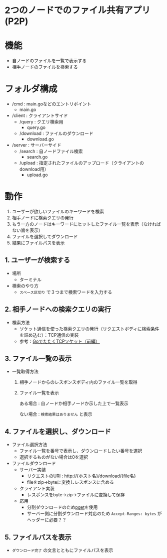# 2つのノードでのファイル共有アプリ(P2P)

# 機能
- 自ノードのファイルを一覧で表示する
- 相手ノードのファイルを検索する

# フォルダ構成
- /cmd : main.goなどのエントリポイント
  - main.go
- /client : クライアントサイド
  - /query : クエリ検索用
    - query.go
  - /download : ファイルのダウンロード
    - download.go
- /server : サーバーサイド
  - /search : 自ノードファイル検索
    - search.go
  - /upload : 指定されたファイルのアップロード（クライアントのdownload用）
    - upload.go

# 動作
1. ユーザーが欲しいファイルのキーワードを検索
2. 相手ノードに検索クエリの発行
3. もう一方のノードはキーワードにヒットしたファイル一覧を表示（なければない旨を表示）
4. ファイルを選択してダウンロード
5. 結果にファイルパスを表示

## 1. ユーザーが検索する
- 場所
  - ターミナル
- 検索のやり方
  - `スペース区切り` で３つまで検索ワードを入力する

## 2. 相手ノードへの検索クエリの実行
- 検索方法
  - ソケット通信を使った検索クエリの発行（リクエストボディに検索条件を詰め込む）：TCP通信の実装
  - 参考：[GoでたたくTCPソケット（前編）](https://ascii.jp/elem/000/001/276/1276572/)

## 3. ファイル一覧の表示
- 一覧取得方法
  1. 相手ノードからのレスポンスボディ内のファイル一覧を取得
  2. ファイル一覧を表示

      ある場合 : 自ノードか相手ノードか示した上で一覧表示

      ない場合 : `検索結果はありません` と表示

## 4. ファイルを選択し、ダウンロード
- ファイル選択方法
  - ファイル一覧を番号で表示し、ダウンロードしたい番号を選択
  - 選択するものがない場合は0を選択
- ファイルダウンロード
  - サーバー実装
    - リクエストのURI : http://{ホスト名}/download/{file名}
    - fileをzip→byteに変換しレスポンスに含める
  - クライアント実装
    - レスポンスをbyte→zip→ファイルに変換して保存
  - 応用
    - 分割ダウンロードのため[pget](https://github.com/Code-Hex/pget)を使用
    - サーバー側に分割ダウンロード対応のため `Accept-Ranges: bytes` がヘッダーに必要？？

## 5. ファイルパスを表示
-  `ダウンロード完了` の文言とともにファイルパスを表示
